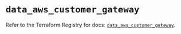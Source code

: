 # `data_aws_customer_gateway`

Refer to the Terraform Registry for docs: [`data_aws_customer_gateway`](https://registry.terraform.io/providers/hashicorp/aws/6.2.0/docs/data-sources/customer_gateway).

